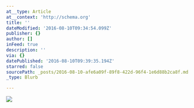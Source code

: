 ```yaml
---
at__type: Article
at__context: 'http://schema.org'
title: ''
dateModified: '2016-08-10T09:34:54.099Z'
publisher: {}
author: []
inFeed: true
description: ''
via: {}
datePublished: '2016-08-10T09:39:35.194Z'
starred: false
sourcePath: _posts/2016-08-10-afe6a09f-89f8-422d-96f4-1e6d88b2ca8f.md
_type: Blurb

---
```

![](https://the-grid-user-content.s3-us-west-2.amazonaws.com/c1810101-5f08-45f3-a08e-06b1c22bc80e.jpg)